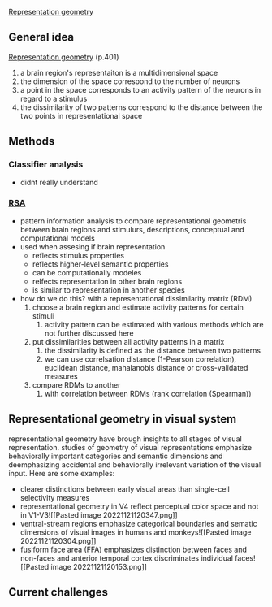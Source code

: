 [Representation geometry](https://drive.google.com/file/d/1RVPa5Ec9qsUlDNTbZ8QXAmWGwiL5ts1g/view?usp=share_link)

## General idea
[Representation geometry](https://drive.google.com/file/d/1RVPa5Ec9qsUlDNTbZ8QXAmWGwiL5ts1g/view?usp=share_link) (p.401)
1. a brain region's representaiton is a multidimensional space
2. the dimension of the space correspond to the number of neurons
3. a point in the space corresponds to an activity pattern of the neurons in regard to a stimulus
4. the dissimilarity of two patterns correspond to the distance between the two points in representational space

## Methods
### Classifier analysis
- didnt really understand

### [RSA](https://drive.google.com/file/d/1RkUvP-XMlb04996iN5q_sAToVvuwPrMU/view?usp=share_link)
- pattern information analysis to compare representational geometris between brain regions and stimulurs, descriptions, conceptual and computational models
- used when assesing if brain representation
	- reflects stimulus properties
	- reflects higher-level semantic properties
	- can be computationally modeles
	- relfects representation in other brain regions
	- is similar to representation in another species
- how do we do this? with a representational dissimilarity matrix (RDM)
	1. choose a brain region and estimate activity patterns for certain stimuli
		1. activity pattern can be estimated with various methods which are not further discussed here
	2. put dissimilarities between all activity patterns in a matrix
		1. the dissimilarity is defined as the distance between two patterns
		2. we can use correlsation distance (1-Pearson correlation), euclidean distance, mahalanobis distance or cross-validated measures
	3. compare RDMs to another 
		1. with correlation between RDMs (rank correlation (Spearman))

## Representational geometry in visual system
representational geometry have brough insights to all stages of visual representation. studies of geometry of visual representations emphasize behaviorally important categories and semantic dimensions and deemphasizing accidental and behaviorally irrelevant variation of the visual input.
Here are some examples:
- clearer distinctions between early visual areas than single-cell selectivity measures
- representational geometry in V4 reflect perceptual color space and not in V1-V3![[Pasted image 20221121120347.png]]
- ventral-stream regions emphasize categorical boundaries and sematic dimensions of visual images in humans and monkeys![[Pasted image 20221121120304.png]]
- fusiform face area (FFA) emphasizes distinction between faces and non-faces and anterior temporal cortex discriminates individual faces![[Pasted image 20221121120153.png]]

## Current challenges


